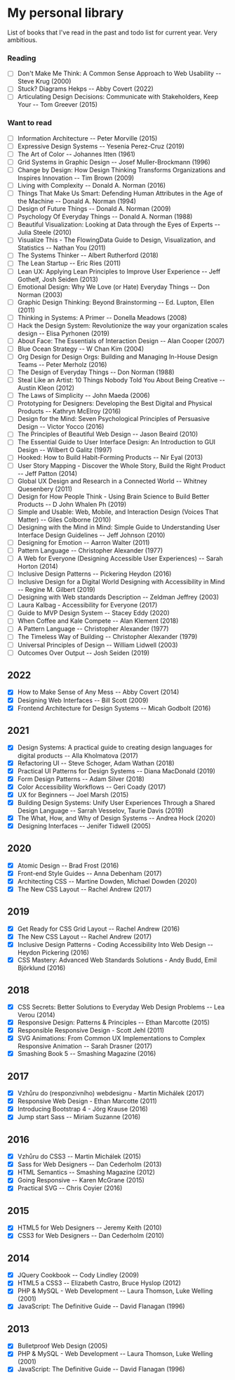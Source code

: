 # My personal library

List of books that I've read in the past and todo list for current year. Very ambitious.

### Reading
- [ ] Don't Make Me Think: A Common Sense Approach to Web Usability -- Steve Krug (2000)
- [ ] Stuck? Diagrams Hekps -- Abby Covert (2022)
- [ ] Articulating Design Decisions: Communicate with Stakeholders, Keep Your -- Tom Greever (2015)

### Want to read
- [ ] Information Architecture -- Peter Morville (2015)
- [ ] Expressive Design Systems -- Yesenia Perez-Cruz (2019)
- [ ] The Art of Color -- Johannes Itten (1961)
- [ ] Grid Systems in Graphic Design -- Josef Muller-Brockmann (1996)
- [ ] Change by Design: How Design Thinking Transforms Organizations and Inspires Innovation -- Tim Brown (2009)
- [ ] Living with Complexity -- Donald A. Norman (2016)
- [ ] Things That Make Us Smart: Defending Human Attributes in the Age of the Machine -- Donald A. Norman (1994)
- [ ] Design of Future Things -- Donald A. Norman (2009)
- [ ] Psychology Of Everyday Things -- Donald A. Norman (1988)
- [ ] Beautiful Visualization: Looking at Data through the Eyes of Experts -- Julia Steele (2010)
- [ ] Visualize This - The FlowingData Guide to Design, Visualization, and Statistics -- Nathan You (2011)
- [ ] The Systems Thinker -- Albert Rutherford (2018)
- [ ] The Lean Startup -- Eric Ries (2011)
- [ ] Lean UX: Applying Lean Principles to Improve User Experience -- Jeff Gothelf, Josh Seiden (2013)
- [ ] Emotional Design: Why We Love (or Hate) Everyday Things -- Don Norman (2003)
- [ ] Graphic Design Thinking: Beyond Brainstorming -- Ed. Lupton, Ellen (2011)
- [ ] Thinking in Systems: A Primer -- Donella Meadows (2008)
- [ ] Hack the Design System: Revolutionize the way your organization scales design -- Elisa Pyrhonen (2019)
- [ ] About Face: The Essentials of Interaction Design -- Alan Cooper (2007)
- [ ] Blue Ocean Strategy -- W Chan Kim (2004)
- [ ] Org Design for Design Orgs: Building and Managing In-House Design Teams -- Peter Merholz (2016)
- [ ] The Design of Everyday Things -- Don Norman (1988)
- [ ] Steal Like an Artist: 10 Things Nobody Told You About Being Creative -- Austin Kleon (2012)
- [ ] The Laws of Simplicity -- John Maeda (2006)
- [ ] Prototyping for Designers: Developing the Best Digital and Physical Products -- Kathryn McElroy (2016)
- [ ] Design for the Mind: Seven Psychological Principles of Persuasive Design -- Victor Yocco (2016)
- [ ] The Principles of Beautiful Web Design -- Jason Beaird (2010)
- [ ] The Essential Guide to User Interface Design: An Introduction to GUI Design -- Wilbert O Galitz (1997)
- [ ] Hooked: How to Build Habit-Forming Products -- Nir Eyal (2013)
- [ ] User Story Mapping - Discover the Whole Story, Build the Right Product -- Jeff Patton (2014)
- [ ] Global UX Design and Research in a Connected World -- Whitney Quesenbery (2011)
- [ ] Design for How People Think - Using Brain Science to Build Better Products -- D John Whalen Ph (2019)
- [ ] Simple and Usable: Web, Mobile, and Interaction Design (Voices That Matter) -- Giles Colborne (2010)
- [ ] Designing with the Mind in Mind: Simple Guide to Understanding User Interface Design Guidelines -- Jeff Johnson (2010)
- [ ] Designing for Emotion -- Aarron Walter (2011)
- [ ] Pattern Language -- Christopher Alexander (1977)
- [ ] A Web for Everyone (Designing Accessible User Experiences) -- Sarah Horton (2014)
- [ ] Inclusive Design Patterns -- Pickering Heydon (2016)
- [ ] Inclusive Design for a Digital World Designing with Accessibility in Mind -- Regine M. Gilbert (2019)
- [ ] Designing with Web standards Description -- Zeldman Jeffrey (2003)
- [ ] Laura Kalbag - Accessibility for Everyone (2017)
- [ ] Guide to MVP Design System -- Stacey Eddy (2020)
- [ ] When Coffee and Kale Compete -- Alan Klement (2018)
- [ ] A Pattern Language -- Christopher Alexander (1977)
- [ ] The Timeless Way of Building -- Christopher Alexander (1979)
- [ ] Universal Principles of Design -- William Lidwell (2003)
- [ ] Outcomes Over Output -- Josh Seiden (2019)
## 2022
- [x] How to Make Sense of Any Mess -- Abby Covert (2014)
- [x] Designing Web Interfaces -- Bill Scott (2009)
- [x] Frontend Architecture for Design Systems -- Micah Godbolt (2016)
## 2021
- [x] Design Systems: A practical guide to creating design languages for digital products -- Alla Kholmatova (2017)
- [x] Refactoring UI -- Steve Schoger, Adam Wathan (2018)
- [x] Practical UI Patterns for Design Systems -- Diana MacDonald (2019)
- [x] Form Design Patterns -- Adam Silver (2018)
- [x] Color Accessibility Workflows -- Geri Coady (2017)
- [x] UX for Beginners -- Joel Marsh (2015)
- [x] Building Design Systems: Unify User Experiences Through a Shared Design Language -- Sarrah Vesselov, Taurie Davis (2019)
- [x] The What, How, and Why of Design Systems -- Andrea Hock (2020)
- [x] Designing Interfaces -- Jenifer Tidwell (2005)
## 2020
- [x] Atomic Design -- Brad Frost (2016)
- [x] Front-end Style Guides -- Anna Debenham (2017)
- [x] Architecting CSS -- Martine Dowden, Michael Dowden (2020)
- [x] The New CSS Layout -- Rachel Andrew (2017)

## 2019
- [x] Get Ready for CSS Grid Layout -- Rachel Andrew (2016)
- [x] The New CSS Layout -- Rachel Andrew (2017)
- [x] Inclusive Design Patterns - Coding Accessibility Into Web Design -- Heydon Pickering (2016)
- [x] CSS Mastery: Advanced Web Standards Solutions - Andy Budd, Emil Björklund (2016)
## 2018
- [x] CSS Secrets: Better Solutions to Everyday Web Design Problems -- Lea Verou (2014)
- [x] Responsive Design: Patterns & Principles -- Ethan Marcotte (2015)
- [x] Responsible Responsive Design - Scott Jehl (2011)
- [x] SVG Animations: From Common UX Implementations to Complex Responsive Animation -- Sarah Drasner (2017)
- [x] Smashing Book 5 -- Smashing Magazine (2016)

## 2017
- [x] Vzhůru do (responziv­ního) webdesignu - Martin Michálek (2017)
- [x] Responsive Web Design - Ethan Marcotte (2011)
- [x] Introducing Bootstrap 4 - Jörg Krause (2016)
- [x] Jump start Sass -- Miriam Suzanne (2016)

## 2016
- [x] Vzhůru do CSS3 -- Martin Michálek (2015)
- [x] Sass for Web Designers -- Dan Cederholm (2013)
- [x] HTML Semantics -- Smashing Magazine (2012)
- [x] Going Responsive -- Karen McGrane (2015)
- [x] Practical SVG -- Chris Coyier (2016)

## 2015
- [x] HTML5 for Web Designers -- Jeremy Keith (2010)
- [x] CSS3 for Web Designers -- Dan Cederholm (2010)

## 2014
- [x] JQuery Cookbook -- Cody Lindley (2009)
- [x] HTML5 a CSS3 -- Elizabeth Castro, Bruce Hyslop (2012)
- [x] PHP & MySQL - Web Development -- Laura Thomson, Luke Welling (2001)
- [x] JavaScript: The Definitive Guide -- David Flanagan (1996)

## 2013
- [x] Bulletproof Web Design (2005)
- [x] PHP & MySQL - Web Development -- Laura Thomson, Luke Welling (2001)
- [x] JavaScript: The Definitive Guide -- David Flanagan (1996)
